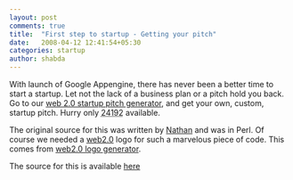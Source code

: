 ```yaml
---
layout: post
comments: true
title:  "First step to startup - Getting your pitch"
date:   2008-04-12 12:41:54+05:30
categories: startup
author: shabda
---
```

With launch of Google Appengine, there has never been a better time to start a startup. Let not the lack of a business plan or a pitch hold you back. Go to our <a href="http://startuppitch.appspot.com/">web 2.0 startup pitch generator</a>, and get your own, custom, startup pitch. Hurry only <acronym title="len(plangen.adjectives) * len(plangen.topics) * len(plangen.products) * len(plangen.leverages)">24192</acronym> available.

The original source for this was written by [Nathan](http://odio.us/plan/) and was in Perl. Of course we needed a [web2.0](http://en.wikipedia.org/wiki/Snake_oil) logo for such a marvelous piece of code. This comes from [web2.0 logo generator](http://h-master.net/web2.0/index.php).

The source for this is available [here](http://www.agiliq.com/dumps/startuppitch/startuppitch.zip)

